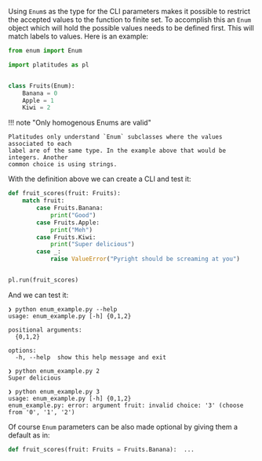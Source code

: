 Using `Enum`s as the type for the CLI parameters makes it possible to restrict
the accepted values to the function to finite set. To accomplish this an `Enum`
object which will hold the possible values needs to be defined first. This will match
labels to values. Here is an example:

```python
from enum import Enum

import platitudes as pl


class Fruits(Enum):
    Banana = 0
    Apple = 1
    Kiwi = 2
```

!!! note "Only homogenous Enums are valid"

    Platitudes only understand `Enum` subclasses where the values associated to each
    label are of the same type. In the example above that would be integers. Another
    common choice is using strings.

With the definition above we can create a CLI and test it:
```python
def fruit_scores(fruit: Fruits):
    match fruit:
        case Fruits.Banana:
            print("Good")
        case Fruits.Apple:
            print("Meh")
        case Fruits.Kiwi:
            print("Super delicious")
        case _:
            raise ValueError("Pyright should be screaming at you")


pl.run(fruit_scores)
```

And we can test it:
```
❯ python enum_example.py --help
usage: enum_example.py [-h] {0,1,2}

positional arguments:
  {0,1,2}

options:
  -h, --help  show this help message and exit

❯ python enum_example.py 2 
Super delicious

❯ python enum_example.py 3
usage: enum_example.py [-h] {0,1,2}
enum_example.py: error: argument fruit: invalid choice: '3' (choose from '0', '1', '2')
```

Of course `Enum` parameters can be also made optional by giving them a default
as in:
```python
def fruit_scores(fruit: Fruits = Fruits.Banana):  ...
```

